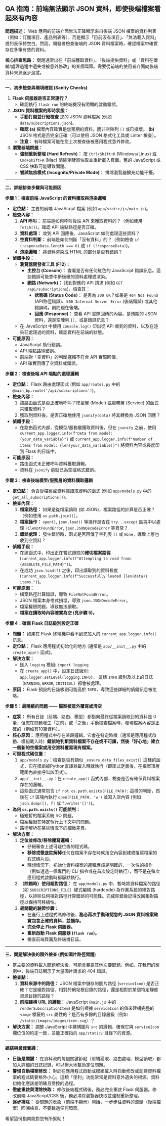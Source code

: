 ## QA 指南：前端無法顯示 JSON 資料，即使後端檔案看起來有內容

**問題描述：**
Web 應用的前端介面無法正確顯示來自後端 JSON 檔案的資料列表（例如：訂閱項目、產品列表等），而是顯示「目前沒有項目」、「無法載入資料」或列表保持空白。然而，開發者檢查後端的 JSON 資料檔案時，確認檔案中確實存在多筆有效的資料。

**核心排查思路：**
問題通常出在「前端獲取資料」、「後端提供資料」或「資料在傳輸/處理過程中遺失或被意外修改」的某個環節。需要從前端的使用者介面向後端資料來源逐步追蹤。

---

**一、初步檢查與環境確認 (Sanity Checks)**

1.  **Flask 伺服器是否正常運行？**
    *   確認執行 `flask run` 的終端機沒有明顯的啟動錯誤。
2.  **JSON 資料檔案的即時狀態：**
    *   **手動打開並仔細檢查** 您的 JSON 資料檔案 (例如 `data/subscriptions.json`)。
    *   **確認 (a)** 檔案內容確實是您預期的資料，而非空陣列 `[]` 或已損壞。 **(b)** JSON 格式是否完全正確（可以使用 JSON 格式化工具或 Linter 檢查）。
    *   **注意：** 有時檔案可能在您上次檢查後被應用程式意外修改。
3.  **瀏覽器端問題：**
    *   **強制重新整理 (Hard Refresh)：** 按 `Ctrl+Shift+R` (Windows/Linux) 或 `Cmd+Shift+R` (Mac) 清除瀏覽器快取並重新載入頁面。舊的 JavaScript 或 CSS 快取可能導致問題。
    *   **嘗試無痕模式 (Incognito/Private Mode)：** 排除瀏覽器擴充功能干擾。

---

**二、詳細排查步驟與可能原因**

**步驟 1：檢查前端 JavaScript 的資料獲取與渲染邏輯**

*   **定位點：** 主要的前端 JavaScript 檔案 (例如 `app/static/js/main.js`)。
*   **檢查內容：**
    1.  **API 呼叫：** 前端是如何呼叫後端 API 來獲取資料的？（例如使用 `fetch()`）。確認 API 端點路徑是否正確。
    2.  **資料處理：** 收到 API 回應後，JavaScript 如何處理這些資料？
    3.  **空資料判斷：** 前端是如何判斷「沒有資料」的？（例如檢查 `if (responseData.length === 0)` 或 `if (!responseData)`)。
    4.  **渲染邏輯：** 將資料渲染成 HTML 的部分是否有錯誤？
*   **偵錯手段：**
    *   **瀏覽器開發者工具 (F12)：**
        *   **主控台 (Console)：** 查看是否有任何紅色的 JavaScript 錯誤訊息。這些錯誤可能會中斷後續的資料處理或渲染。
        *   **網路 (Network)：** 找到對應的 API 請求 (例如 `GET /api/subscriptions`)。檢查其：
            *   **狀態碼 (Status Code)：** 是否為 `200 OK`？如果是 `404 Not Found` (API路徑錯誤)、`500 Internal Server Error` (後端錯誤) 或其他錯誤碼，則問題在後端。
            *   **回應 (Response)：** 查看 API 實際回傳的內容。是預期的 JSON 資料，還是空陣列 `[]`，或是錯誤訊息？
    *   在 JavaScript 中使用 `console.log()` 印出從 API 收到的資料，以及在渲染前處理過的資料，確認資料在前端的狀態。
*   **可能原因：**
    *   JavaScript 執行錯誤。
    *   API 端點路徑錯誤。
    *   前端對「空資料」的判斷邏輯不符合 API 實際回傳。
    *   API 確實回傳了空資料或錯誤。

**步驟 2：檢查後端 API 端點的處理邏輯**

*   **定位點：** Flask 路由處理函式 (例如 `app/routes.py` 中的 `@main_bp.route('/api/subscriptions')`)。
*   **檢查內容：**
    1.  該路由函式是否正確地呼叫了模型層 (Model) 或服務層 (Service) 的函式來獲取資料？
    2.  獲取到資料後，是否正確地使用 `jsonify(data)` 將其轉換為 JSON 回應？
*   **偵錯手段：**
    *   在路由函式內部，從模型/服務層獲取資料後，但在 `jsonify` 之前，使用 `current_app.logger.info(f"Data from model: {your_data_variable}")` 或 `current_app.logger.info(f"Number of items from model: {len(your_data_variable)}")` 將資料內容或長度印到 Flask 的日誌中。
*   **可能原因：**
    *   路由函式未正確呼叫資料獲取邏輯。
    *   資料在 `jsonify` 前就已為空或格式錯誤。

**步驟 3：檢查後端模型/服務層的資料讀取邏輯**

*   **定位點：** 負責從檔案或資料庫讀取資料的函式 (例如 `app/models.py` 中的 `get_all_subscriptions()`)。
*   **檢查內容：**
    1.  **檔案路徑：** 如果是從檔案讀取 (如 JSON)，檔案路徑的計算是否正確？（例如使用 `os.path.join()`）。
    2.  **檔案操作：** `open()`, `json.load()` 等操作是否在 `try...except` 區塊中以處理 `FileNotFoundError`, `json.JSONDecodeError` 等異常？
    3.  **錯誤處理：** 發生錯誤時，函式是否回傳了空列表 `[]` 或 `None`，導致上層也收到空資料？
*   **偵錯手段：**
    *   在該函式中，印出正在嘗試讀取的**確切檔案路徑** (`current_app.logger.info(f"Attempting to read from: {ABSOLUTE_FILE_PATH}")`)。
    *   在成功 `json.load(f)` 之後，印出讀取到的資料長度 (`current_app.logger.info(f"Successfully loaded {len(data)} items.")`)。
*   **可能原因：**
    *   檔案路徑計算錯誤，導致 `FileNotFoundError`。
    *   JSON 檔案本身格式損壞，導致 `json.JSONDecodeError`。
    *   檔案權限問題，導致無法讀取。
    *   **檔案在讀取時內容確實為空 (見步驟 5)。**

**步驟 4：確保 Flask 日誌級別設定正確**

*   **問題：** 如果在 Flask 終端機中看不到您加入的 `current_app.logger.info()` 訊息。
*   **定位點：** Flask 應用程式初始化的地方 (通常是 `app/__init__.py` 中的 `create_app()` 函式)。
*   **解決方案：**
    *   匯入 `logging` 模組: `import logging`
    *   在 `create_app()` 中，設定日誌級別: `app.logger.setLevel(logging.INFO)`。 這樣 `INFO` 級別及以上的日誌（`WARNING`, `ERROR`, `CRITICAL`）都會被處理。
*   **原因：** Flask 預設的日誌級別可能高於 `INFO`，導致這些詳細的偵錯訊息被忽略。

**步驟 5：最隱蔽的問題 —— 檔案被意外覆寫或清空**

*   **症狀：** 所有日誌（前端、路由、模型）都指向最終從檔案讀取到的資料是 0 筆，但您在問題發生「之前」或「之後」手動檢查檔案時，發現檔案內容是正確的（例如有10筆資料）。
*   **核心原因：** 應用程式中存在某段邏輯，它會在特定時機（通常是應用程式啟動、模組載入時）**錯誤地判斷資料檔案不存在或不可讀，然後「好心地」建立一個新的空檔案或用空資料覆寫現有檔案。**
*   **可疑程式碼位置：**
    1.  `app/models.py`：檢查是否有類似 `_ensure_data_files_exist()` 這樣的函式，它在模組被Python直譯器載入時就執行（即函式定義後，在檔案頂層範圍內直接呼叫該函式）。
    2.  `app/__init__.py`：在 `create_app()` 函式內部，檢查是否有確保資料檔案存在的邏輯。
    *   這些函式通常包含 `if not os.path.exists(FILE_PATH):` 這樣的判斷，然後在 `if` 區塊內執行 `open(FILE_PATH, 'w')` 並寫入空內容 (例如 `json.dump([], f)` 或 `f.write('[]')`)。
*   **為何 `os.path.exists()` 可能誤判：**
    *   極短暫的檔案系統 I/O 問題。
    *   檔案權限在特定執行上下文中的問題。
    *   路徑解析在某些情況下的細微差異。
*   **解決方案：**
    1.  **定位並修改/移除覆寫邏輯：**
        *   仔細審查上述可疑位置的程式碼。
        *   **移除或徹底註解掉**任何在檔案不存在時就用空內容創建或覆寫檔案的程式碼片段。
        *   理想情況下，初始化資料檔案的邏輯應該是明確的、一次性的操作（例如透過一個專門的 CLI 指令或在首次設定時執行），而不是在每次應用程式啟動時都靜默執行。
    2.  **（除錯時）使用絕對路徑：** 在 `app/models.py` 中，暫時將資料檔案的路徑（如 `SUBSCRIPTIONS_FILE`）硬式編碼 (hardcode) 為作業系統的絕對路徑，以排除任何相對路徑計算錯誤的可能性。完成除錯後記得改回相對路徑以保持可移植性。
    3.  **最關鍵的驗證步驟：**
        *   在進行上述程式碼修改後，**務必再次手動確認您的 JSON 資料檔案確實包含正確的資料，並儲存。**
        *   **完全停止 Flask 伺服器。**
        *   **重新啟動 Flask 伺服器 (`flask run`)。**
        *   檢查前端頁面及終端機日誌。

---

**三、問題解決後的額外檢查 (例如圖片路徑問題)**

*   當主要的資料載入問題解決後，可能會暴露其他次要問題。例如，在我們的案例中，後端日誌顯示了大量圖片請求的 404 錯誤。
*   **檢查點：**
    1.  **資料來源中的路徑：** JSON 檔案中儲存的圖片路徑 (`serviceIcon`) 是否正確？它是絕對路徑、相對於網站根目錄的路徑，還是相對於某個特定靜態資源目錄的路徑？
    2.  **前端建構 URL 的邏輯：** JavaScript (`main.js` 中的 `renderSubscriptionItem`) 是如何根據 `serviceIcon` 的值來建構完整的 `<img>` 標籤的 `src` 屬性的？是否有多餘的目錄層級（例如 `/static/images/images/icon.svg`）？
*   **解決方案：** 調整 JavaScript 中建構圖片 `src` 的邏輯，確保它與 `serviceIcon` 欄位值的約定一致，並能正確指向 `app/static/` 目錄下的資源。

---

**總結與最佳實踐：**

*   **日誌是關鍵：** 在資料流的每個關鍵節點（前端獲取、路由處理、模型讀取）都加入詳細的日誌記錄，可以極大地幫助定位問題。
*   **警惕自動檔案修改：** 對於在應用程式啟動或模組載入時自動修改或創建資料檔案的程式碼要格外小心。這類「便利」功能常常是資料意外遺失的根源。資料初始化應該是明確且受控的過程。
*   **徹底重啟與清除快取：** 修改後端程式碼後，務必完全重啟 Flask 伺服器。修改前端 JavaScript/CSS 後，務必清除瀏覽器快取並強制重新整理。
*   **逐步排除：** 從問題的表象（前端不顯示）開始，一步步往資料的源頭（後端檔案）回溯檢查，不要跳過任何環節。

希望這份指南能對您有所幫助！ 